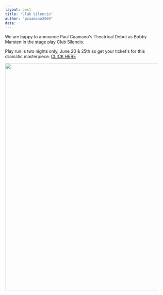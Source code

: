 ```yaml
---
layout: post
title: "Club Silencio"
author: "pcaamano2000"
date: 
---
```




<style>
img {
  max-width: 100%;
  height: auto;
}
</style>


We are happy to announce Paul Caamano's Theatrical Debut as Bobby Marsten in the stage play Club Silencio.

Play run is two nights only, June 20 &amp; 25th so get your ticket's for this dramatic masterpiece: <a href="https://manhattanrep.com/club-silencio/">CLICK HERE</a>
                                                                                                                                
                                                                                                                                           
  <img width="750" height="1016" src="{{ site.baseurl }}/img/ClubSilencio.jpg">
